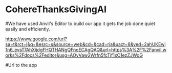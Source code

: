 # CohereThanksGivingAI

#We have used Anvil's Editor to build our app it gets the job done quiet easily and efficiently.

https://www.google.com/url?sa=t&rct=j&q=&esrc=s&source=web&cd=&cad=rja&uact=8&ved=2ahUKEwj1n6_evsT7AhXijdgFHQTHANgQFnoECAgQAQ&url=https%3A%2F%2Fanvil.works%2Fdocs%2Feditor&usg=AOvVaw2Wrfn5fcTjf1xC1ezZJWoG

#Url to the app
